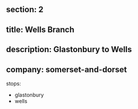 section: 2
----
title: Wells Branch
----
description: Glastonbury to Wells
----
company: somerset-and-dorset
----
stops:
- glastonbury
- wells
